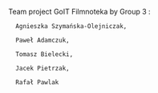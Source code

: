 Team project GoIT Filmnoteka by Group 3 :

      Agnieszka Szymańska-Olejniczak,
 
      Paweł Adamczuk,
  
      Tomasz Bielecki,
  
      Jacek Pietrzak,
  
      Rafał Pawlak
